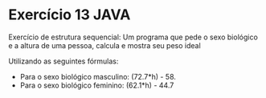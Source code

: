 # Exercício 13 JAVA
Exercício de estrutura sequencial: Um programa que pede o sexo biológico e a altura de uma pessoa, calcula e mostra seu peso ideal

Utilizando as seguintes fórmulas: 
- Para o sexo biológico masculino: (72.7*h) - 58.
- Para o sexo biológico feminino: (62.1*h) - 44.7
